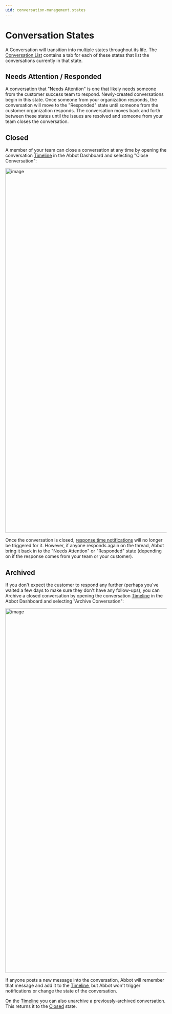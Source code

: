 ```yaml
---
uid: conversation-management.states
---
```


# Conversation States

A Conversation will transition into multiple states throughout its life.
The [Conversation List](https://app.ab.bot/conversations) contains a tab for each of these states that list the conversations currently in that state.

## Needs Attention / Responded

A conversation that "Needs Attention" is one that likely needs someone from the customer success team to respond.
Newly-created conversations begin in this state.
Once someone from your organization responds, the conversation will move to the "Responded" state until someone from the customer organization responds.
The conversation moves back and forth between these states until the issues are resolved and someone from your team closes the conversation.

## Closed

A member of your team can close a conversation at any time by opening the conversation [Timeline](xref:conversation-management.timeline) in the Abbot Dashboard and selecting "Close Conversation":

<img width="1139" alt="image" src="/public/images/articles/conversation-management.states/close-conversation.png">

Once the conversation is closed, [response time notifications](xref:conversation-management.response-times) will no longer be triggered for it.
However, if anyone responds again on the thread, Abbot bring it back in to the "Needs Attention" or "Responded" state (depending on if the response comes from your team or your customer).

## Archived

If you don't expect the customer to respond any further (perhaps you've waited a few days to make sure they don't have any follow-ups), you can Archive a closed conversation by opening the conversation [Timeline](xref:conversation-management.timeline) in the Abbot Dashboard and selecting "Archive Conversation":

<img width="1138" alt="image" src="/public/images/articles/conversation-management.states/archive-conversation.png">

If anyone posts a new message into the conversation, Abbot will remember that message and add it to the [Timeline](xref:conversation-management.timeline), but Abbot won't trigger notifications or change the state of the conversation.

On the [Timeline](xref:conversation-management.timeline) you can also unarchive a previously-archived conversation.
This returns it to the [Closed](#closed) state.
